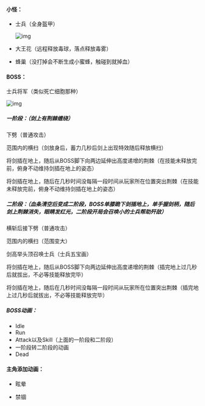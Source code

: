 #### 小怪：

- 士兵（全身盔甲）

  ![img](https://pics7.baidu.com/feed/b17eca8065380cd7c7ca18a342ee0c335b8281de.jpeg?token=e03836654ad68a2e14486c38a337a595)

- 大王花（远程释放毒球，落点释放毒雾）

- 蜂巢（没打掉会不断生成小蜜蜂，触碰到就掉血）



#### BOSS：

士兵将军（类似死亡细胞那种）

![img](https://gimg2.baidu.com/image_search/src=http%3A%2F%2Fs1.doyo.cn%2Fimg%2F5a%2F9f%2F60829e9e787c1500000d.jpg_news&refer=http%3A%2F%2Fs1.doyo.cn&app=2002&size=f9999,10000&q=a80&n=0&g=0n&fmt=auto?sec=1665646793&t=2e9b163ea584b645b8517f934bdbff5f)



##### 一阶段：（剑上有荆棘缠绕）

下劈（普通攻击）

范围内的横扫（剑放身后，蓄力几秒后剑上出现特效随后释放横扫）

将剑插在地上，随后从BOSS脚下向两边延伸出高度递增的荆棘（在技能未释放完前，俯身不动维持剑插在地上的姿态）

将剑插在地上，随后在几秒时间没每隔一段时间从玩家所在位置突出荆棘（在技能未释放完前，俯身不动维持剑插在地上的姿态）



##### 二阶段：（血条清空后变成二阶段，BOSS单膝跪下剑插地上，单手握剑柄，随后剑上荆棘消失，眼睛发红光，二阶段开局会召唤小的士兵帮助歼敌）

横斩后接下劈（普通攻击）

范围内的横扫（范围变大）

剑高举头顶召唤士兵（士兵五宝画）

将剑插在地上，随后从BOSS脚下向两边延伸出高度递增的荆棘（插完地上过几秒后就拔出，不必等技能释放完毕）

将剑插在地上，随后在几秒时间没每隔一段时间从玩家所在位置突出荆棘（插完地上过几秒后就拔出，不必等技能释放完毕）



##### BOSS动画：

- Idle
- Run
- Attack以及Skill（上面的一阶段和二阶段）
- 一阶段转二阶段的动画
- Dead



#### 主角添加动画：

- 眩晕

- 禁锢